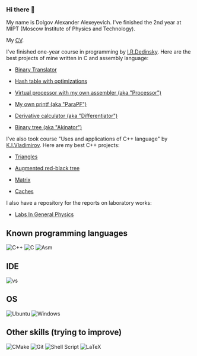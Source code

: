 ### Hi there 👋

My name is Dolgov Alexander Alexeyevich. I've finished the 2nd year at MIPT (Moscow Institute of Physics and Technology).

My [CV](/CV.pdf).

I've finished one-year course in programming by [I.R.Dedinsky](https://github.com/ded32). Here are the best projects of mine written in C and assembly language:

- [Binary Translator](https://github.com/KetchuppOfficial/Binary_Translator)

- [Hash table with optimizations](https://github.com/KetchuppOfficial/Hash_Table)

- [Virtual processor with my own assembler (aka "Processor")](https://github.com/KetchuppOfficial/Processor)

- [My own printf (aka "ParaPF")](https://github.com/KetchuppOfficial/ParaPF)

- [Derivative calculator (aka "Differentiator")](https://github.com/KetchuppOfficial/Differentiator)

- [Binary tree (aka "Akinator")](https://github.com/KetchuppOfficial/Akinator)

I've also took course "Uses and applications of C++ language" by [K.I.Vladimirov](https://github.com/tilir).
Here are my best C++ projects:

- [Triangles](https://github.com/KetchuppOfficial/Triangles_Intersection)

- [Augmented red-black tree](https://github.com/KetchuppOfficial/Tree)

- [Matrix](https://github.com/KetchuppOfficial/Matrix)

- [Caches](https://github.com/KetchuppOfficial/LFU_Cache)

I also have a repository for the reports on laboratory works:

- [Labs In General Physics](https://github.com/KetchuppOfficial/Labs_In_General_Physics)

## Known programming languages 

![C++](https://img.shields.io/badge/c++-%2300599C.svg?style=for-the-badge&logo=c%2B%2B&logoColor=white)
![C](https://img.shields.io/badge/C-00599C?style=for-the-badge&logo=c&logoColor=white)
![Asm](https://img.shields.io/badge/Assembly-8B4513?style=for-the-badge&logo=Assembly&logoColor=white)

## IDE

![vs](https://img.shields.io/badge/Visual%20Studio%20Code-0078d7.svg?&style=for-the-badge&logo=visual-studio-code&logoColor=white)

## OS

![Ubuntu](https://img.shields.io/badge/Ubuntu-E95420?style=for-the-badge&logo=ubuntu&logoColor=white)
![Windows](https://img.shields.io/badge/Windows-0078D6?style=for-the-badge&logo=windows&logoColor=white)

## Other skills (trying to improve)

![CMake](https://img.shields.io/badge/CMake-%23008FBA.svg?style=for-the-badge&logo=cmake&logoColor=white)
![Git](https://img.shields.io/badge/git-%23F05033.svg?style=for-the-badge&logo=git&logoColor=white)
![Shell Script](https://img.shields.io/badge/shell_script-%23121011.svg?style=for-the-badge&logo=gnu-bash&logoColor=white)
![LaTeX](https://img.shields.io/badge/latex-%23008080.svg?style=for-the-badge&logo=latex&logoColor=white)
